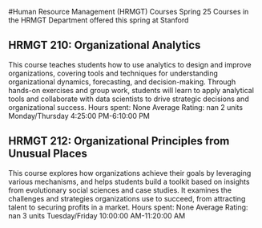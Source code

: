 #Human Resource Management (HRMGT) Courses Spring 25
Courses in the HRMGT Department offered this spring at Stanford
## HRMGT 210: Organizational Analytics
This course teaches students how to use analytics to design and improve organizations, covering tools and techniques for understanding organizational dynamics, forecasting, and decision-making. Through hands-on exercises and group work, students will learn to apply analytical tools and collaborate with data scientists to drive strategic decisions and organizational success.
Hours spent: None
Average Rating: nan
2 units
Monday/Thursday 4:25:00 PM-6:10:00 PM
## HRMGT 212: Organizational Principles from Unusual Places
This course explores how organizations achieve their goals by leveraging various mechanisms, and helps students build a toolkit based on insights from evolutionary social sciences and case studies. It examines the challenges and strategies organizations use to succeed, from attracting talent to securing profits in a market.
Hours spent: None
Average Rating: nan
3 units
Tuesday/Friday 10:00:00 AM-11:20:00 AM